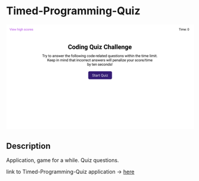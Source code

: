 # Timed-Programming-Quiz

![application screenshot](assets/images/demo.gif)

## Description
Application, game for a while. Quiz questions.

link to Timed-Programming-Quiz application -> [here](https://khomych1004.github.io/Timed-Programming-Quiz/)
